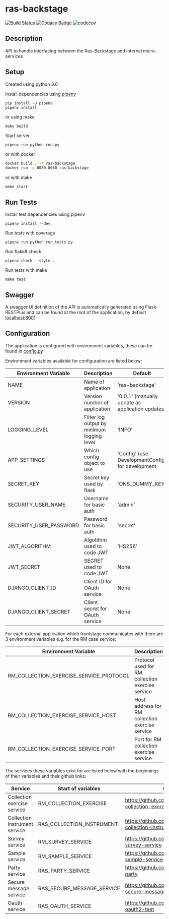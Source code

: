 # ras-backstage
[![Build Status](https://travis-ci.org/ONSdigital/ras-backstage.svg?branch=master)](https://travis-ci.org/ONSdigital/ras-backstage)
[![Codacy Badge](https://api.codacy.com/project/badge/Grade/38f97350260a4819aa64c4a4d19f6d1d)](https://www.codacy.com/app/ONS/ras-backstage?utm_source=github.com&amp;utm_medium=referral&amp;utm_content=ONSdigital/ras-backstage&amp;utm_campaign=Badge_Grade)
[![codecov](https://codecov.io/gh/ONSdigital/ras-backstage/branch/master/graph/badge.svg)](https://codecov.io/gh/ONSdigital/ras-backstage)

## Description
API to handle interfacing between the Ras-Backstage and internal micro-services

## Setup
Created using python 3.6

Install dependencies using [pipenv](https://docs.pipenv.org/index.html)
```
pip install -U pipenv
pipenv install
```

or using make
```
make build
```

Start server
```
pipenv run python run.py
```

or with docker

```bash
docker build . -t ras-backstage
docker run -p 8080:8080 ras-backstage
```

or with make
```
make start
```


## Run Tests
Install test dependencies using pipenv
```
pipenv install --dev
```

Run tests with coverage
```
pipenv run python run_tests.py
```

Run flake8 check
```
pipenv check --style .
```

Run tests with make
```
make test
```

## Swagger
A swagger UI definition of the API is automatically generated using Flask-RESTPlus and can be found at the root of the application, by default [localhost:8001]('http://localhost:8001')

## Configuration
The application is configured with environment variables, these can be found in [config.py](config.py)

Environment variables available for configuration are listed below:

| Environment Variable            | Description                                        | Default
|---------------------------------|----------------------------------------------------|-------------------------------
| NAME                            | Name of application                                | 'ras-backstage'
| VERSION                         | Version number of application                      | '0.0.1' (manually update as application updates)
| LOGGING_LEVEL                   | Filter log output by minimum logging level         | 'INFO'
| APP_SETTINGS                    | Which config object to use                         | 'Config' (use DevelopmentConfig) for development
| SECRET_KEY                      | Secret key used by flask                           | 'ONS_DUMMY_KEY'
| SECURITY_USER_NAME              | Username for basic auth                            | 'admin'
| SECURITY_USER_PASSWORD          | Password for basic auth                            | 'secret'
| JWT_ALGORITHM                   | Algotithm used to code JWT                         | 'HS256'
| JWT_SECRET                      | SECRET used to code JWT                            | None
| DJANGO_CLIENT_ID                | Client ID for OAuth service                        | None
| DJANGO_CLIENT_SECRET            | Client secret for OAuth service                    | None


For each external application which frontstage communicates with there are 3 environment variables e.g. for the RM case service:

| Environment Variable                           | Description                                      | Default
|------------------------------------------------|--------------------------------------------------|-------------------------------
| RM_COLLECTION_EXERCISE_SERVICE_PROTOCOL        | Protocol used for RM collection exercise service | 'http'
| RM_COLLECTION_EXERCISE_SERVICE_HOST            | Host address for RM collection exercise service  | 'localhost'
| RM_COLLECTION_EXERCISE_SERVICE_PORT            | Port for RM collection exercise service          | '8145'

The services these variables exist for are listed below with the beginnings of their variables and their github links:

| Service                         | Start of variables          | Github
|---------------------------------|-----------------------------|-----------------------------
| Collection exercise service     | RM_COLLECTION_EXERCISE      | https://github.com/ONSdigital/rm-collection-exercise-service
| Collection instrument service   | RAS_COLLECTION_INSTRUMENT   | https://github.com/ONSdigital/ras-collection-instrument
| Survey service                  | RM_SURVEY_SERVICE           | https://github.com/ONSdigital/rm-survey-service
| Sample service                  | RM_SAMPLE_SERVICE           | https://github.com/ONSdigital/rm-sample-service
| Party service                   | RAS_PARTY_SERVICE           | https://github.com/ONSdigital/ras-party
| Secure message service          | RAS_SECURE_MESSAGE_SERVICE  | https://github.com/ONSdigital/ras-secure-message
| Oauth service                   | RAS_OAUTH_SERVICE           | https://github.com/ONSdigital/django-oauth2-test
